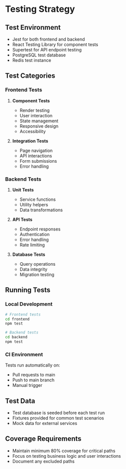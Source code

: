 # Testing Strategy

## Test Environment
- Jest for both frontend and backend
- React Testing Library for component tests
- Supertest for API endpoint testing
- PostgreSQL test database
- Redis test instance

## Test Categories

### Frontend Tests
1. **Component Tests**
   - Render testing
   - User interaction
   - State management
   - Responsive design
   - Accessibility

2. **Integration Tests**
   - Page navigation
   - API interactions
   - Form submissions
   - Error handling

### Backend Tests
1. **Unit Tests**
   - Service functions
   - Utility helpers
   - Data transformations

2. **API Tests**
   - Endpoint responses
   - Authentication
   - Error handling
   - Rate limiting

3. **Database Tests**
   - Query operations
   - Data integrity
   - Migration testing

## Running Tests

### Local Development
```bash
# Frontend tests
cd frontend
npm test

# Backend tests
cd backend
npm test
```

### CI Environment
Tests run automatically on:
- Pull requests to main
- Push to main branch
- Manual trigger

## Test Data
- Test database is seeded before each test run
- Fixtures provided for common test scenarios
- Mock data for external services

## Coverage Requirements
- Maintain minimum 80% coverage for critical paths
- Focus on testing business logic and user interactions
- Document any excluded paths 